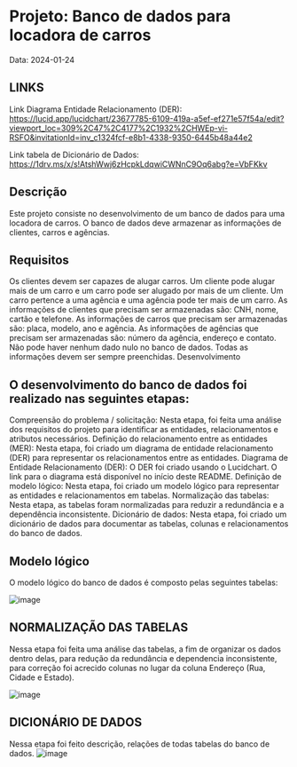 # Projeto: Banco de dados para locadora de carros

Data: 2024-01-24

## LINKS
Link Diagrama Entidade Relacionamento (DER): https://lucid.app/lucidchart/23677785-6109-419a-a5ef-ef271e57f54a/edit?viewport_loc=309%2C47%2C4177%2C1932%2CHWEp-vi-RSFO&invitationId=inv_c1324fcf-e8b1-4338-9350-6445b48a44e2

Link tabela de Dicionário de Dados: https://1drv.ms/x/s!AtshWwj6zHcpkLdqwiCWNnC9Oq6abg?e=VbFKkv

## Descrição

Este projeto consiste no desenvolvimento de um banco de dados para uma locadora de carros. O banco de dados deve armazenar as informações de clientes, carros e agências.

## Requisitos

Os clientes devem ser capazes de alugar carros.
Um cliente pode alugar mais de um carro e um carro pode ser alugado por mais de um cliente.
Um carro pertence a uma agência e uma agência pode ter mais de um carro.
As informações de clientes que precisam ser armazenadas são: CNH, nome, cartão e telefone.
As informações de carros que precisam ser armazenadas são: placa, modelo, ano e agência.
As informações de agências que precisam ser armazenadas são: número da agência, endereço e contato.
Não pode haver nenhum dado nulo no banco de dados. Todas as informações devem ser sempre preenchidas.
Desenvolvimento

## O desenvolvimento do banco de dados foi realizado nas seguintes etapas:

Compreensão do problema / solicitação: Nesta etapa, foi feita uma análise dos requisitos do projeto para identificar as entidades, relacionamentos e atributos necessários.
Definição do relacionamento entre as entidades (MER): Nesta etapa, foi criado um diagrama de entidade relacionamento (DER) para representar os relacionamentos entre as entidades.
Diagrama de Entidade Relacionamento (DER): O DER foi criado usando o Lucidchart. O link para o diagrama está disponível no início deste README.
Definição de modelo lógico: Nesta etapa, foi criado um modelo lógico para representar as entidades e relacionamentos em tabelas.
Normalização das tabelas: Nesta etapa, as tabelas foram normalizadas para reduzir a redundância e a dependência inconsistente.
Dicionário de dados: Nesta etapa, foi criado um dicionário de dados para documentar as tabelas, colunas e relacionamentos do banco de dados.

## Modelo lógico

O modelo lógico do banco de dados é composto pelas seguintes tabelas:

![image](https://github.com/orap098/Modelagem-de-Dados-locadora-de-carros/assets/75902289/dbcd1e6b-df43-48ef-8f9e-86b6f2455272)

## NORMALIZAÇÃO DAS TABELAS

Nessa etapa foi feita uma análise das tabelas, a fim de organizar os dados dentro delas, para redução da redundância e dependencia inconsistente, para correção foi acrecido colunas no lugar da coluna Endereço (Rua, Cidade e Estado).

![image](https://github.com/orap098/Modelagem-de-Dados-locadora-de-carros/assets/75902289/e5e03f2a-e84d-4944-ba55-e5e9919f4ee4)

## DICIONÁRIO DE DADOS

Nessa etapa foi feito descrição, relações de todas tabelas do banco de dados.
![image](https://github.com/orap098/Modelagem-de-Dados-locadora-de-carros/assets/75902289/8e8ff253-cd4b-4969-b460-f44a0a9d5e75)



